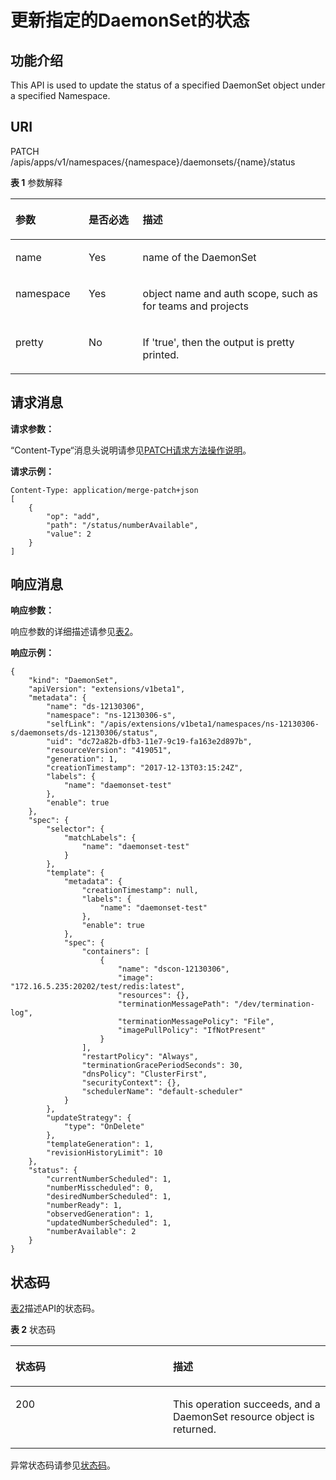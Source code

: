 # 更新指定的DaemonSet的状态<a name="cce_02_0140"></a>

## 功能介绍<a name="section12089840"></a>

This API is used to update the status of a specified DaemonSet object under a specified Namespace.

## URI<a name="section41699700"></a>

PATCH /apis/apps/v1/namespaces/\{namespace\}/daemonsets/\{name\}/status

**表 1**  参数解释

<a name="d0e33741"></a>
<table><thead align="left"><tr id="row5939791"><th class="cellrowborder" valign="top" width="23.23%" id="mcps1.2.4.1.1"><p id="p65652297517"><a name="p65652297517"></a><a name="p65652297517"></a>参数</p>
</th>
<th class="cellrowborder" valign="top" width="17.169999999999998%" id="mcps1.2.4.1.2"><p id="p165661629135114"><a name="p165661629135114"></a><a name="p165661629135114"></a>是否必选</p>
</th>
<th class="cellrowborder" valign="top" width="59.599999999999994%" id="mcps1.2.4.1.3"><p id="p14567629115114"><a name="p14567629115114"></a><a name="p14567629115114"></a>描述</p>
</th>
</tr>
</thead>
<tbody><tr id="row30425858"><td class="cellrowborder" valign="top" width="23.23%" headers="mcps1.2.4.1.1 "><p id="p48575428"><a name="p48575428"></a><a name="p48575428"></a>name</p>
</td>
<td class="cellrowborder" valign="top" width="17.169999999999998%" headers="mcps1.2.4.1.2 "><p id="p42295582"><a name="p42295582"></a><a name="p42295582"></a>Yes</p>
</td>
<td class="cellrowborder" valign="top" width="59.599999999999994%" headers="mcps1.2.4.1.3 "><p id="p3390137"><a name="p3390137"></a><a name="p3390137"></a>name of the DaemonSet</p>
</td>
</tr>
<tr id="row30511238"><td class="cellrowborder" valign="top" width="23.23%" headers="mcps1.2.4.1.1 "><p id="p55491237"><a name="p55491237"></a><a name="p55491237"></a>namespace</p>
</td>
<td class="cellrowborder" valign="top" width="17.169999999999998%" headers="mcps1.2.4.1.2 "><p id="p65605208"><a name="p65605208"></a><a name="p65605208"></a>Yes</p>
</td>
<td class="cellrowborder" valign="top" width="59.599999999999994%" headers="mcps1.2.4.1.3 "><p id="p12421640"><a name="p12421640"></a><a name="p12421640"></a>object name and auth scope, such as for teams and projects</p>
</td>
</tr>
<tr id="row44685898"><td class="cellrowborder" valign="top" width="23.23%" headers="mcps1.2.4.1.1 "><p id="p62787967"><a name="p62787967"></a><a name="p62787967"></a>pretty</p>
</td>
<td class="cellrowborder" valign="top" width="17.169999999999998%" headers="mcps1.2.4.1.2 "><p id="p52660581"><a name="p52660581"></a><a name="p52660581"></a>No</p>
</td>
<td class="cellrowborder" valign="top" width="59.599999999999994%" headers="mcps1.2.4.1.3 "><p id="p37648675"><a name="p37648675"></a><a name="p37648675"></a>If 'true', then the output is pretty printed.</p>
</td>
</tr>
</tbody>
</table>

## 请求消息<a name="section39752982"></a>

**请求参数：**

“Content-Type“消息头说明请参见[PATCH请求方法操作说明](PATCH请求方法操作说明.md)。

**请求示例：**

```
Content-Type: application/merge-patch+json
[
    {
        "op": "add",
        "path": "/status/numberAvailable",
        "value": 2
    }
]
```

## 响应消息<a name="section22232519"></a>

**响应参数：**

响应参数的详细描述请参见[表2](创建DaemonSet.md#d0e31376)。

**响应示例：**

```
{
    "kind": "DaemonSet",
    "apiVersion": "extensions/v1beta1",
    "metadata": {
        "name": "ds-12130306",
        "namespace": "ns-12130306-s",
        "selfLink": "/apis/extensions/v1beta1/namespaces/ns-12130306-s/daemonsets/ds-12130306/status",
        "uid": "dc72a82b-dfb3-11e7-9c19-fa163e2d897b",
        "resourceVersion": "419051",
        "generation": 1,
        "creationTimestamp": "2017-12-13T03:15:24Z",
        "labels": {
            "name": "daemonset-test"
        },
        "enable": true
    },
    "spec": {
        "selector": {
            "matchLabels": {
                "name": "daemonset-test"
            }
        },
        "template": {
            "metadata": {
                "creationTimestamp": null,
                "labels": {
                    "name": "daemonset-test"
                },
                "enable": true
            },
            "spec": {
                "containers": [
                    {
                        "name": "dscon-12130306",
                        "image": "172.16.5.235:20202/test/redis:latest",
                        "resources": {},
                        "terminationMessagePath": "/dev/termination-log",
                        "terminationMessagePolicy": "File",
                        "imagePullPolicy": "IfNotPresent"
                    }
                ],
                "restartPolicy": "Always",
                "terminationGracePeriodSeconds": 30,
                "dnsPolicy": "ClusterFirst",
                "securityContext": {},
                "schedulerName": "default-scheduler"
            }
        },
        "updateStrategy": {
            "type": "OnDelete"
        },
        "templateGeneration": 1,
        "revisionHistoryLimit": 10
    },
    "status": {
        "currentNumberScheduled": 1,
        "numberMisscheduled": 0,
        "desiredNumberScheduled": 1,
        "numberReady": 1,
        "observedGeneration": 1,
        "updatedNumberScheduled": 1,
        "numberAvailable": 2
    }
}
```

## 状态码<a name="section65874944"></a>

[表2](#d0e33836)描述API的状态码。

**表 2**  状态码

<a name="d0e33836"></a>
<table><thead align="left"><tr id="row3408639"><th class="cellrowborder" valign="top" width="50%" id="mcps1.2.3.1.1"><p id="p7664333"><a name="p7664333"></a><a name="p7664333"></a>状态码</p>
</th>
<th class="cellrowborder" valign="top" width="50%" id="mcps1.2.3.1.2"><p id="p16831240"><a name="p16831240"></a><a name="p16831240"></a>描述</p>
</th>
</tr>
</thead>
<tbody><tr id="row21153175"><td class="cellrowborder" valign="top" width="50%" headers="mcps1.2.3.1.1 "><p id="p35685603"><a name="p35685603"></a><a name="p35685603"></a>200</p>
</td>
<td class="cellrowborder" valign="top" width="50%" headers="mcps1.2.3.1.2 "><p id="p4852691"><a name="p4852691"></a><a name="p4852691"></a>This operation succeeds, and a DaemonSet resource object is returned.</p>
</td>
</tr>
</tbody>
</table>

异常状态码请参见[状态码](状态码.md)。

